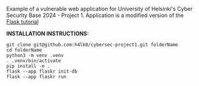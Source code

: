 Example of a vulnerable web application for University of Helsinki's Cyber Security Base 2024 - Project 1. Application is a modified version of the [Flask tutorial](https://flask.palletsprojects.com/en/stable/tutorial/)

**INSTALLATION INSTRUCTIONS:**

```
git clone git@github.com:h4lk0/cybersec-project1.git folderName
cd folderName
python3 -m venv .venv
. .venv/bin/activate
pip install -e .
flask --app flaskr init-db
flask --app flaskr run
```
